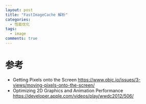 ```yaml
---
layout: post
title: "FastImageCache 解析"
categories:
  - 性能优化
tags:
  - image
comments: true
---
```





<!-- more -->





# 参考

- Getting Pixels onto the Screen <https://www.objc.io/issues/3-views/moving-pixels-onto-the-screen/>
- Optimizing 2D Graphics and Animation Performance
 <https://developer.apple.com/videos/play/wwdc2012/506/>

